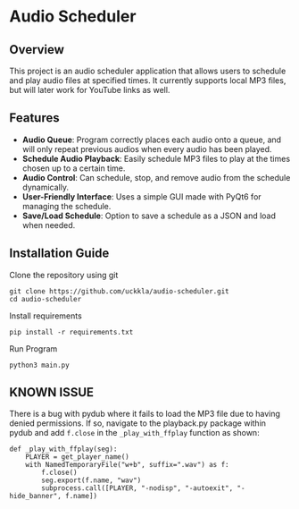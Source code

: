 # Audio Scheduler

## Overview
This project is an audio scheduler application that allows users to schedule and play audio files at specified times.
It currently supports local MP3 files, but will later work for YouTube links as well.

## Features
- **Audio Queue**: Program correctly places each audio onto a queue, and will only repeat previous audios when every audio has been played.
- **Schedule Audio Playback**: Easily schedule MP3 files to play at the times chosen up to a certain time.
- **Audio Control**: Can schedule, stop, and remove audio from the schedule dynamically.
- **User-Friendly Interface**: Uses a simple GUI made with PyQt6 for managing the schedule.
- **Save/Load Schedule**: Option to save a schedule as a JSON and load when needed.

## Installation Guide
Clone the repository using git

```
git clone https://github.com/uckkla/audio-scheduler.git
cd audio-scheduler
```

Install requirements

```
pip install -r requirements.txt
```

Run Program

```
python3 main.py
```

## KNOWN ISSUE
There is a bug with pydub where it fails to load the MP3 file due to having denied permissions. If so, navigate to the playback.py package within pydub and add `f.close` in the `_play_with_ffplay` function as shown:

```
def _play_with_ffplay(seg):
    PLAYER = get_player_name()
    with NamedTemporaryFile("w+b", suffix=".wav") as f:
        f.close()
        seg.export(f.name, "wav")
        subprocess.call([PLAYER, "-nodisp", "-autoexit", "-hide_banner", f.name])
```
